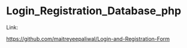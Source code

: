 # Login_Registration_Database_php

Link: 

https://github.com/maitreyeepaliwal/Login-and-Registration-Form
